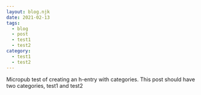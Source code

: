```yaml
---
layout: blog.njk
date: 2021-02-13
tags:
  - blog
  - post
  - test1
  - test2
category:
  - test1
  - test2
---
```

Micropub test of creating an h-entry with categories. This post should have two categories, test1 and test2
